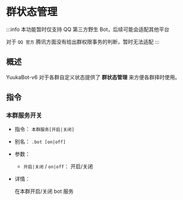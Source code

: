 # 群状态管理

:::info
本功能暂时仅支持 QQ 第三方野生 Bot，后续可能会适配其他平台

对于 `QQ 官方` 腾讯方面没有给出群权限事务的判断，暂时无法适配
:::

## 概述

YuukaBot-v6 对于各群自定义状态提供了 **群状态管理** 来方便各群择时使用。

## 指令

### 本群服务开关 <Badge type="tip" text="群管或群主" vertical="top" />

- 指令： `本群服务[开启|关闭]`

- 别名： `.bot [on|off]`

- 参数：
  - `开启|关闭` / `on|off`： 开启/关闭

- 详情：

  在本群开启/关闭 bot 服务

